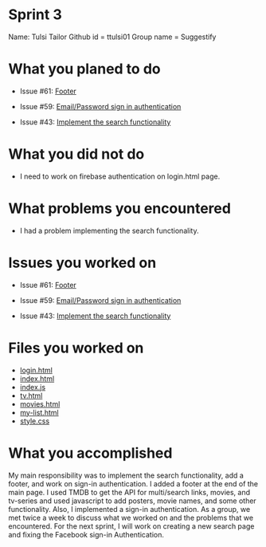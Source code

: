 # Sprint 3
Name: Tulsi Tailor
Github id = ttulsi01
Group name = Suggestify

# What you planed to do
* Issue #61: [Footer](https://github.com/utk-cs340-fall22/suggestify.github.io/issues/61)

* Issue #59: [Email/Password sign in authentication](https://github.com/utk-cs340-fall22/suggestify.github.io/issues/59)

* Issue #43: [Implement the search functionality](https://github.com/utk-cs340-fall22/suggestify.github.io/issues/43)

# What you did not do
* I need to work on firebase authentication on login.html page.

# What problems you encountered
* I had a problem implementing the search functionality.

# Issues you worked on
* Issue #61: [Footer](https://github.com/utk-cs340-fall22/suggestify.github.io/issues/61)

* Issue #59: [Email/Password sign in authentication](https://github.com/utk-cs340-fall22/suggestify.github.io/issues/59)

* Issue #43: [Implement the search functionality](https://github.com/utk-cs340-fall22/suggestify.github.io/issues/43)


# Files you worked on
* [login.html](https://github.com/utk-cs340-fall22/suggestify.github.io/blob/main/index.html)
* [index.html](https://github.com/utk-cs340-fall22/suggestify.github.io/blob/main/index.html)
* [index.js](https://github.com/utk-cs340-fall22/suggestify.github.io/blob/main/index.js)
* [tv.html](https://github.com/utk-cs340-fall22/suggestify.github.io/blob/main/tv.html)
* [movies.html](https://github.com/utk-cs340-fall22/suggestify.github.io/blob/main/movies.html)
* [my-list.html](https://github.com/utk-cs340-fall22/suggestify.github.io/blob/main/my-list.html)
* [style.css](https://github.com/utk-cs340-fall22/suggestify.github.io/blob/main/styles.css)

# What you accomplished
My main responsibility was to implement the search functionality, add a footer, and work on sign-in authentication. I added a footer at the end of the main page. I used TMDB to get the API for multi/search links, movies, and tv-series and used javascript to add posters, movie names, and some other functionality. Also, I implemented a sign-in authentication.  As a group, we met twice a week to discuss what we worked on and the problems that we encountered. For the next sprint, I will work on creating a new search page and fixing the Facebook sign-in Authentication. 


